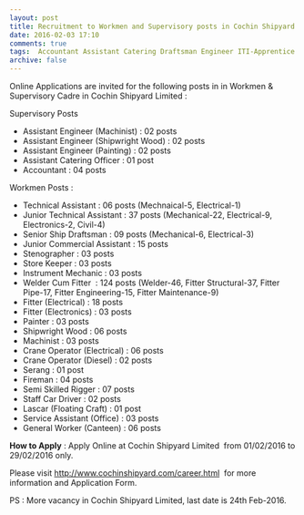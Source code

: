 ```yaml
---
layout: post
title: Recruitment to Workmen and Supervisory posts in Cochin Shipyard Limited last date 5th March-2016   
date: 2016-02-03 17:10
comments: true
tags:  Accountant Assistant Catering Draftsman Engineer ITI-Apprentice Kerala Officer Online Shipping Steno Supervisor Technical Workman 
archive: false
---
```

Online Applications are invited for the following posts in in Workmen & Supervisory Cadre in Cochin Shipyard Limited :

Supervisory Posts 

- Assistant Engineer (Machinist) : 02 posts
- Assistant Engineer (Shipwright Wood) : 02 posts
- Assistant Engineer (Painting) : 02 posts
- Assistant Catering Officer : 01 post
- Accountant : 04 posts

Workmen Posts :

- Technical Assistant : 06 posts (Mechnaical-5, Electrical-1)
- Junior Technical Assistant : 37 posts (Mechanical-22, Electrical-9, Electronics-2, Civil-4)
- Senior Ship Draftsman : 09 posts (Mechanical-6, Electrical-3)
- Junior Commercial Assistant : 15 posts
- Stenographer : 03 posts
- Store Keeper : 03 posts
- Instrument Mechanic : 03 posts
- Welder Cum Fitter  : 124 posts (Welder-46, Fitter Structural-37, Fitter Pipe-17, Fitter Engineering-15, Fitter Maintenance-9)
- Fitter (Electrical) : 18 posts
- Fitter (Electronics) : 03 posts
- Painter : 03 posts
- Shipwright Wood : 06 posts
- Machinist : 03 posts
- Crane Operator (Electrical) : 06 posts
- Crane Operator (Diesel) : 02 posts
- Serang : 01 post
- Fireman : 04 posts
- Semi Skilled Rigger : 07 posts
- Staff Car Driver : 02 posts
- Lascar (Floating Craft) : 01 post
- Service Assistant (Office) : 03 posts
- General Worker (Canteen) : 06 posts


**How to Apply** : Apply Online at Cochin Shipyard Limited  from 01/02/2016 to 29/02/2016 only. 

Please visit <http://www.cochinshipyard.com/career.html>  for more information and Application Form.

PS : More vacancy in Cochin Shipyard Limited, last date is 24th Feb-2016. 
